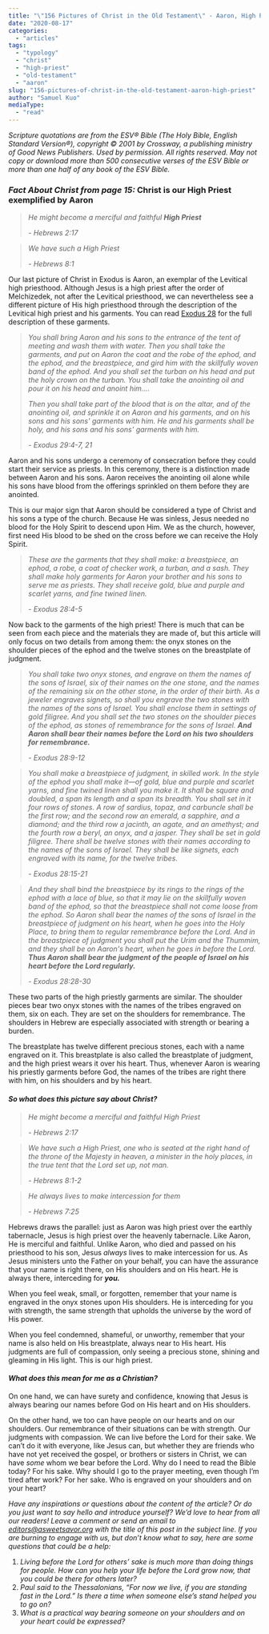 ```yaml
---
title: "\"156 Pictures of Christ in the Old Testament\" - Aaron, High Priest"
date: "2020-08-17"
categories: 
  - "articles"
tags: 
  - "typology"
  - "christ"
  - "high-priest"
  - "old-testament"
  - "aaron"
slug: "156-pictures-of-christ-in-the-old-testament-aaron-high-priest"
author: "Samuel Kuo"
mediaType: 
  - "read"
---
```


_Scripture quotations are from the ESV® Bible (The Holy Bible, English Standard Version®), copyright © 2001 by Crossway, a publishing ministry of Good News Publishers. Used by permission. All rights reserved. May not copy or download more than 500 consecutive verses of the ESV Bible or more than one half of any book of the ESV Bible._

### **_Fact About Christ_** _from page 15:_ Christ is our High Priest exemplified by Aaron

> _He might become a merciful and faithful_ **_High Priest_** 
> 
> _\- Hebrews 2:17_

> _We have such a High Priest_
> 
> _\- Hebrews 8:1_

Our last picture of Christ in Exodus is Aaron, an exemplar of the Levitical high priesthood. Although Jesus is a high priest after the order of Melchizedek, not after the Levitical priesthood, we can nevertheless see a different picture of His high priesthood through the description of the Levitical high priest and his garments. You can read [Exodus 28](https://www.biblegateway.com/passage/?search=Exodus%2028&version=ESV) for the full description of these garments. 

> _You shall bring Aaron and his sons to the entrance of the tent of meeting and wash them with water. Then you shall take the garments, and put on Aaron the coat and the robe of the ephod, and the ephod, and the breastpiece, and gird him with the skillfully woven band of the ephod. And you shall set the turban on his head and put the holy crown on the turban. You shall take the anointing oil and pour it on his head and anoint him…._
> 
> _Then you shall take part of the blood that is on the altar, and of the anointing oil, and sprinkle it on Aaron and his garments, and on his sons and his sons' garments with him. He and his garments shall be holy, and his sons and his sons' garments with him._
> 
> _\- Exodus 29:4-7, 21_

Aaron and his sons undergo a ceremony of consecration before they could start their service as priests. In this ceremony, there is a distinction made between Aaron and his sons. Aaron receives the anointing oil alone while his sons have blood from the offerings sprinkled on them before they are anointed.

This is our major sign that Aaron should be considered a type of Christ and his sons a type of the church. Because He was sinless, Jesus needed no blood for the Holy Spirit to descend upon Him. We as the church, however, first need His blood to be shed on the cross before we can receive the Holy Spirit. 

> _These are the garments that they shall make: a breastpiece, an ephod, a robe, a coat of checker work, a turban, and a sash. They shall make holy garments for Aaron your brother and his sons to serve me as priests. They shall receive gold, blue and purple and scarlet yarns, and fine twined linen._
> 
> _\- Exodus 28:4-5_

Now back to the garments of the high priest! There is much that can be seen from each piece and the materials they are made of, but this article will only focus on two details from among them: the onyx stones on the shoulder pieces of the ephod and the twelve stones on the breastplate of judgment. 

> _You shall take two onyx stones, and engrave on them the names of the sons of Israel, six of their names on the one stone, and the names of the remaining six on the other stone, in the order of their birth. As a jeweler engraves signets, so shall you engrave the two stones with the names of the sons of Israel. You shall enclose them in settings of gold filigree. And you shall set the two stones on the shoulder pieces of the ephod, as stones of remembrance for the sons of Israel._ **_And Aaron shall bear their names before the Lord on his two shoulders for remembrance._**
> 
> _\- Exodus 28:9-12_

> _You shall make a breastpiece of judgment, in skilled work. In the style of the ephod you shall make it—of gold, blue and purple and scarlet yarns, and fine twined linen shall you make it. It shall be square and doubled, a span its length and a span its breadth. You shall set in it four rows of stones. A row of sardius, topaz, and carbuncle shall be the first row; and the second row an emerald, a sapphire, and a diamond; and the third row a jacinth, an agate, and an amethyst; and the fourth row a beryl, an onyx, and a jasper. They shall be set in gold filigree. There shall be twelve stones with their names according to the names of the sons of Israel. They shall be like signets, each engraved with its name, for the twelve tribes._ 
> 
> _\- Exodus 28:15-21_

> _And they shall bind the breastpiece by its rings to the rings of the ephod with a lace of blue, so that it may lie on the skillfully woven band of the ephod, so that the breastpiece shall not come loose from the ephod. So Aaron shall bear the names of the sons of Israel in the breastpiece of judgment on his heart, when he goes into the Holy Place, to bring them to regular remembrance before the Lord. And in the breastpiece of judgment you shall put the Urim and the Thummim, and they shall be on Aaron's heart, when he goes in before the Lord._ **_Thus Aaron shall bear the judgment of the people of Israel on his heart before the Lord regularly._**
> 
> _\- Exodus 28:28-30_

These two parts of the high priestly garments are similar. The shoulder pieces bear two onyx stones with the names of the tribes engraved on them, six on each. They are set on the shoulders for remembrance. The shoulders in Hebrew are especially associated with strength or bearing a burden.

The breastplate has twelve different precious stones, each with a name engraved on it. This breastplate is also called the breastplate of judgment, and the high priest wears it over his heart. Thus, whenever Aaron is wearing his priestly garments before God, the names of the tribes are right there with him, on his shoulders and by his heart. 

#### **_So what does this picture say about Christ?_** 

> _He might become a merciful and faithful High Priest_ 
> 
> _\- Hebrews 2:17_

> _We have such a High Priest, one who is seated at the right hand of the throne of the Majesty in heaven, a minister in the holy places, in the true tent that the Lord set up, not man._ 
> 
> _\- Hebrews 8:1-2_

> _He always lives to make intercession for them_
> 
> _\- Hebrews 7:25_

Hebrews draws the parallel: just as Aaron was high priest over the earthly tabernacle, Jesus is high priest over the heavenly tabernacle. Like Aaron, He is merciful and faithful. Unlike Aaron, who died and passed on his priesthood to his son, Jesus _always_ lives to make intercession for us. As Jesus ministers unto the Father on your behalf, you can have the assurance that your name is right there, on His shoulders and on His heart. He is always there, interceding for **_you._** 

When you feel weak, small, or forgotten, remember that your name is engraved in the onyx stones upon His shoulders. He is interceding for you with strength, the same strength that upholds the universe by the word of His power. 

When you feel condemned, shameful, or unworthy, remember that your name is also held on His breastplate, always near to His heart. His judgments are full of compassion, only seeing a precious stone, shining and gleaming in His light. This is our high priest. 

#### **_What does this mean for me as a Christian?_** 

On one hand, we can have surety and confidence, knowing that Jesus is always bearing our names before God on His heart and on His shoulders.

On the other hand, we too can have people on our hearts and on our shoulders. Our remembrance of their situations can be with strength. Our judgments with compassion. We can live before the Lord for their sake. We can’t do it with everyone, like Jesus can, but whether they are friends who have not yet received the gospel, or brothers or sisters in Christ, we can have _some_ whom we bear before the Lord. Why do I need to read the Bible today? For his sake. Why should I go to the prayer meeting, even though I’m tired after work? For her sake. Who is engraved on your shoulders and on your heart?

_Have any inspirations or questions about the content of the article? Or do you just want to say hello and introduce yourself? We’d love to hear from all our readers! Leave a comment or send an email to editors@asweetsavor.org with the title of this post in the subject line. If you are burning to engage with us, but don’t know what to say, here are some questions that could be a help:_ 

1. _Living before the Lord for others’ sake is much more than doing things for people. How can you help your life before the Lord grow now, that you could be there for others later?_
2. _Paul said to the Thessalonians, “For now we live, if you are standing fast in the Lord.” Is there a time when someone else’s stand helped you to go on?_
3. _What is a practical way bearing someone on your shoulders and on your heart could be expressed?_
